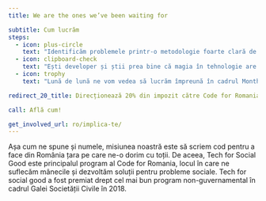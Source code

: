 ```yaml
---
title: We are the ones we’ve been waiting for

subtitle: Cum lucrăm
steps:
  - icon: plus-circle
    text: "Identificăm problemele printr-o metodologie foarte clară de lucru. Le ducem în Civic Lab, generatorul de soluții digitale, unde o echipă de cercetători, oameni de UX și experți în domeniu construiesc prototipurile viitoarelor aplicații. Odată încheiat procesul, aceste soluții sunt gata de development așa că ajung aici, în Tech for Social Good. Locul în care magia se întâmplă."
  - icon: clipboard-check
    text: "Ești developer și știi prea bine că magia în tehnologie are nevoie de skilluri, de timp și de consecvență. Nu poți construi cea mai tare aplicație peste noapte, dar unde sunt mulți puterea crește și zi după zi ne îndreptăm spre a rezolva încă o problemă. Pentru noi. Pentru orașul tău. Pentru România."
  - icon: trophy
    text: "Lună de lună ne vom vedea să lucrăm împreună în cadrul Monthly Hack Days, aici la Code for București. E simplu de ținut minte, ne vedem de fiecare dată în ultima sâmbătă a fiecărei luni pentru o zi întreagă de tech work & tech talk. Evenimentele se petrec simultan în Iași, Cluj-Napoca, Timișoara și București și online via Google Meet & Slack."

redirect_20_title: Direcționează 20% din impozit către Code for Romania!

call: Află cum!

get_involved_url: ro/implica-te/
---
```


Așa cum ne spune și numele, misiunea noastră este să scriem cod pentru a face din România țara pe care ne-o dorim cu toții. De aceea, Tech for Social Good este principalul program al Code for Romania, locul în care ne suflecăm mânecile și dezvoltăm soluții pentru probleme sociale.  Tech for social good a fost premiat drept cel mai bun program non-guvernamental în cadrul Galei Societății Civile în 2018.
